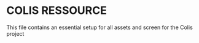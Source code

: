 # COLIS RESSOURCE

This file contains an essential setup for all assets and screen for the Colis project 
